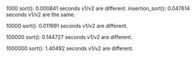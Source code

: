 1000
sort(): 0.000841 seconds
v1/v2 are different.
insertion_sort(): 0.047614 seconds
v1/v2 are the same.

10000
sort(): 0.011991 seconds
v1/v2 are different.

100000
sort(): 0.144727 seconds
v1/v2 are different.

1000000
sort(): 1.40492 seconds
v1/v2 are different.
